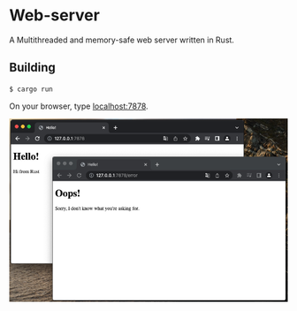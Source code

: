 # Web-server

A Multithreaded and memory-safe web server written in Rust.

## Building

```bash
$ cargo run
```

On your browser, type [localhost:7878](http://127.0.0.1:7878).

![index](./img/index.png)
